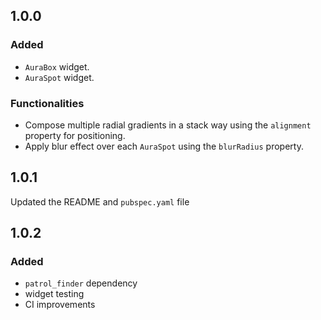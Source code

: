## 1.0.0

### Added
- `AuraBox` widget.
- `AuraSpot` widget.

### Functionalities
- Compose multiple radial gradients in a stack way using the `alignment` property for positioning.
- Apply blur effect over each `AuraSpot` using the `blurRadius` property.

## 1.0.1

Updated the README and `pubspec.yaml` file

## 1.0.2

### Added
- `patrol_finder` dependency
- widget testing
- CI improvements